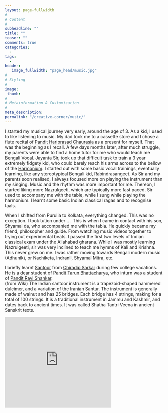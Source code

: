 ```yaml
---
layout: page-fullwidth
#
# Content
#
subheadline: ""
title: ""
teaser: ""
comments: true
categories:
  -
tags:
  -
header:
   image_fullwidth: "page_head/music.jpg"
#
# Styling
#
image:
 thumb:
#
# Metainformation & Customization
#
meta_description:
permalink: "/creative-corner/music/"
---
```


I started my musical journey very early, around the age of 3. As a kid, I used to like listening to music. My dad took me to a cassette store and I chose a flute recital of [Pandit Hariprasad Chaurasia](https://en.wikipedia.org/wiki/Hariprasad_Chaurasia) as a present for myself. That was the beginning as I recall.
A few days months later, after much struggle, my parents were able to find a home tutor for me who would teach me Bengali Vocal. Jayanta Sir, took up that difficult task to train a 3 year extremely fidgety kid, who could barely reach his arms across to the bellow of the [Harmonium](https://en.wikipedia.org/wiki/Pump_organ#Harmonium). 
I started out with some basic vocal trainings, eventually learning, like any stereotypical Bengali kid, Rabindrasangeet. As Sir and my parents soon realised, I always focused more on playing the instrument than my singing. Music and the rhythm was more important for me. Thereon, I started liking more Nazrulgeeti, which are typically more fast paced.
Sir used to accompany me with the table, while I sung while playing the harmonium. I learnt some basic Indian classical ragas and to recognise taals.

When I shifted from Purulia to Kolkata, everything changed. This was no exception. I took tution under .. . This is when I came in contact with his son, Shyamal da, who accompanied me with the tabla. He quickly became my friend, philosopher and guide. From watching music videos together to trying out experimental beats.
I passed the first two levels of Indian classical exam under the Allahabad gharana. While I was mostly learning Nazrulgeeti, sir was very inclined to teach me hymns of Kali and Krishna. This never grew on me. I was rather moving towards Bengali modern music (Adhunik), or Nachiketa, Indranil, Shyamal Mitra, etc.




I briefly learnt [Santoor](https://en.wikipedia.org/wiki/Santoor) from [Chiradip Sarkar](https://www.youtube.com/user/dipsantoor/) during few college vacations. He is a dear student of [Pandit Tarun Bhattacharya](https://en.wikipedia.org/wiki/Tarun_Bhattacharya), who inturn was a student of [Pandit Ravi Shankar](https://en.wikipedia.org/wiki/Ravi_Shankar).
<br>
(from Wiki) The Indian santoor instrument is a trapezoid-shaped hammered dulcimer, and a variation of the Iranian Santur. The instrument is generally made of walnut and has 25 bridges. Each bridge has 4 strings, making for a total of 100 strings. It is a traditional instrument in Jammu and Kashmir, and dates back to ancient times. It was called Shatha Tantri Veena in ancient Sanskrit texts. 
<br>
<iframe width="340" height="290" src="https://www.youtube.com/watch?v=C2jwsjriQcU" frameborder="0" allow="autoplay; encrypted-media" allowfullscreen></iframe>
